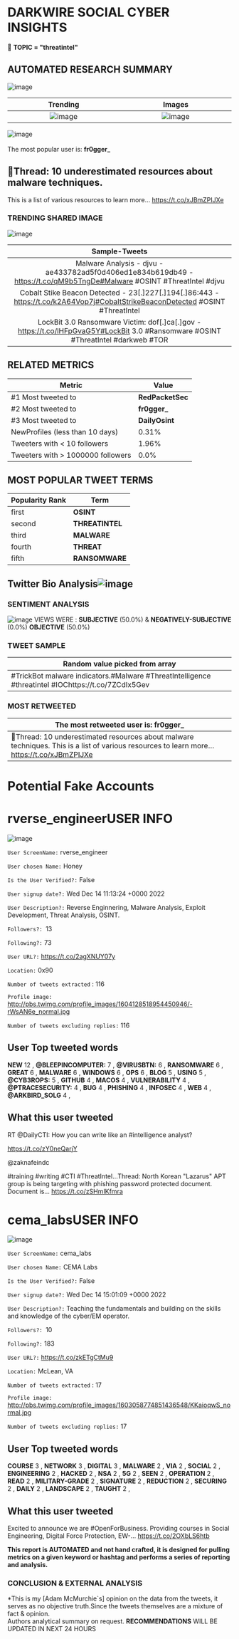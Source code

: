 # DARKWIRE SOCIAL CYBER INSIGHTS 
&#x1F34E; **TOPIC = "threatintel"**

## AUTOMATED RESEARCH SUMMARY
  ![image](darkLogo.png)   

|  Trending  |   Images | 
:-------------------------:|:-------------------------:
|  ![image](assets/threatintel/imageFile1.jpg)     <img width=200/> | ![image](assets/threatintel/imageFile2.jpg) <img width=200/> |   
 
 
![image](assets/threatintel/TWEETS.png)
<br></br>
The most popular user is: **fr0gger_**  
 

## 🧵Thread: 10 underestimated resources about malware techniques. 

This is a list of various resources to learn more… https://t.co/xJBmZPIJXe 

  




### TRENDING SHARED IMAGE

![image](assets/threatintel/twitterPostedImage.png)



|                **Sample-Tweets**        |
| :-------------: |
| Malware Analysis - djvu - ae433782ad5f0d406ed1e834b619db49 - https://t.co/qM9b5TngDe#Malware #OSINT #ThreatIntel  #djvu |
| Cobalt Stike Beacon Detected - 23[.]227[.]194[.]86:443 - https://t.co/k2A64Vop7j#CobaltStrikeBeaconDetected #OSINT #ThreatIntel |
| LockBit 3.0 Ransomware Victim: dof[.]ca[.]gov - https://t.co/lHFpGvaG5Y#LockBit 3.0 #Ransomware #OSINT #ThreatIntel #darkweb #TOR |

## RELATED METRICS<br>
| Metric | Value |
| ------------- | ------------- |
| #1 Most tweeted to  | **RedPacketSec** |
| #2 Most tweeted to  | **fr0gger_** |
| #3 Most tweeted to  | **DailyOsint** |
| NewProfiles (less than 10 days) | 0.31%  |
| Tweeters with < 10 followers  | 1.96%|
| Tweeters with > 1000000 followers  | 0.0%  |



## MOST POPULAR TWEET TERMS 


| Popularity Rank  | Term |
| ------------- | ------------- |
| first  | **OSINT**  |
| second  | **THREATINTEL**  |
| third  | **MALWARE** |
| fourth  | **THREAT**  |
| fifth  | **RANSOMWARE**  |


## Twitter Bio Analysis![image](assets/threatintel/BIO.png)
### SENTIMENT ANALYSIS
![image](assets/threatintel/sentiment.png)
VIEWS WERE : **SUBJECTIVE**  (50.0%) & **NEGATIVELY-SUBJECTIVE** (0.0%) **OBJECTIVE** (50.0%)

### TWEET SAMPLE 
| Random value picked from array |
| ------------- |
|#TrickBot malware indicators.#Malware #ThreatIntelligence #threatintel #IOChttps://t.co/7ZCdIx5Gev |

### MOST RETWEETED 

| The most retweeted user is: **fr0gger_**  |
| ------------- |
| 🧵Thread: 10 underestimated resources about malware techniques. This is a list of various resources to learn more… https://t.co/xJBmZPIJXe |

# Potential Fake Accounts
 
# rverse_engineerUSER INFO
![image](http://pbs.twimg.com/profile_images/1604128518954450946/-rWsAN6e_normal.jpg)
 
`User ScreenName:` rverse_engineer 
 
`User chosen Name:` Honey 
 
`Is the User Verified?:` False 
 
`User signup date?:` Wed Dec 14 11:13:24 +0000 2022 
 
`User Description?:` Reverse Enginnering, Malware Analysis, Exploit Development, Threat Analysis, OSINT. 
 
`Followers?: `13 
 
`Following?:` 73 
 
`User URL?:` https://t.co/2agXNUY07y 
 
`Location:` 0x90 
 
`Number of tweets extracted`  : 116 
 
`Profile image:` http://pbs.twimg.com/profile_images/1604128518954450946/-rWsAN6e_normal.jpg 
 
`Number of tweets excluding replies:` 116 
 

 

 
## User Top tweeted words 
 
**NEW** 12 , **@BLEEPINCOMPUTER:** 7 , **@VIRUSBTN:** 6 , **RANSOMWARE** 6 , **GREAT** 6 , **MALWARE** 6 , **WINDOWS** 6 , **OPS** 6 , **BLOG** 5 , **USING** 5 , **@CYB3ROPS:** 5 , **GITHUB** 4 , **MACOS** 4 , **VULNERABILITY** 4 , **@PTRACESECURITY:** 4 , **BUG** 4 , **PHISHING** 4 , **INFOSEC** 4 , **WEB** 4 , **@ARKBIRD_SOLG** 4 , 
 
## What this user tweeted
 
RT @DailyCTI: How you can write like an #intelligence analyst?

https://t.co/zY0neQarjY

@zaknafeindc

#training #writing #CTI #ThreatIntel…Thread: North Korean "Lazarus" APT group is being targeting with phishing password protected document.
Document is… https://t.co/zSHmIKfmra
 
# cema_labsUSER INFO
![image](http://pbs.twimg.com/profile_images/1603058774851436548/KKaioqwS_normal.jpg)
 
`User ScreenName:` cema_labs 
 
`User chosen Name:` CEMA Labs 
 
`Is the User Verified?:` False 
 
`User signup date?:` Wed Dec 14 15:01:09 +0000 2022 
 
`User Description?:` Teaching the fundamentals and building on the skills and knowledge of the cyber/EM operator. 
 
`Followers?: `10 
 
`Following?:` 183 
 
`User URL?:` https://t.co/zkETgCtMu9 
 
`Location:` McLean, VA 
 
`Number of tweets extracted`  : 17 
 
`Profile image:` http://pbs.twimg.com/profile_images/1603058774851436548/KKaioqwS_normal.jpg 
 
`Number of tweets excluding replies:` 17 
 

 

 
## User Top tweeted words 
 
**COURSE** 3 , **NETWORK** 3 , **DIGITAL** 3 , **MALWARE** 2 , **VIA** 2 , **SOCIAL** 2 , **ENGINEERING** 2 , **HACKED** 2 , **NSA** 2 , **5G** 2 , **SEEN** 2 , **OPERATION** 2 , **READ** 2 , **MILITARY-GRADE** 2 , **SIGNATURE** 2 , **REDUCTION** 2 , **SECURING** 2 , **DAILY** 2 , **LANDSCAPE** 2 , **TAUGHT** 2 , 
 
## What this user tweeted
 
Excited to announce we are #OpenForBusiness. Providing courses in Social Engineering, Digital Force Protection, EW-… https://t.co/2OXbLS6htb
 

<b> This report is AUTOMATED and not hand crafted, it is designed for pulling metrics on a given keyword or hashtag and performs a series of reporting and analysis.</b>  
### CONCLUSION & EXTERNAL ANALYSIS

*This is my [Adam McMurchie`s] opinion on the data from the tweets, it serves as no objective truth.Since the tweets themselves are a mixture of fact & opinion.<br>
Authors analytical summary on request.
**RECOMMENDATIONS** WILL BE UPDATED IN NEXT  24 HOURS <br>